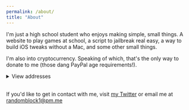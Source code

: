 ```yaml
---
permalink: /about/
title: "About"
---
```


I'm just a high school student who enjoys making simple, small things. A website to play games at school, a script to jailbreak real easy, a way to build iOS tweaks without a Mac, and some other small things.

I'm also into cryptocurrency. Speaking of which, that's the only way to donate to me (those dang PayPal age requirements!).

<details>
  <summary>View addresses</summary>

BTC  3FktLLGKKG6Qi1px1U7ADLURKTRwYcHy7q
<br>
BCH  1JrCxen5MLuUbtwch8dfJ3d6WWswVDqSWP
<br>
DOGE DSNthiejZjMvaLwXQFjCixSjaQsL199ySA
<br>
ETH  0x5288C85b1B24BF8Ed0fD445715D6AabF63Cf0A0b
<br>
LTC  MGS4jeGDWF1wQp4DwTtyw46nyWwArYutYy
<br>
<img src="https://bit.ly/39NvSSn" alt="Thank you!">
</details>
<br>

If you'd like to get in contact with me, visit [my Twitter](https://twitter.com/randomblock1_) or email me at [randomblock1@pm.me](mailto:randomblock1@pm.me)
